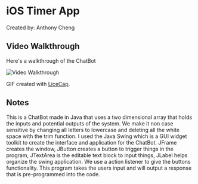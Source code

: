 # iOS Timer App

Created by: Anthony Cheng


## Video Walkthrough 

Here's a walkthrough of the ChatBot

<img src='https://i.imgur.com/KNFXPVI.gif' title='Video Walkthrough' width='' alt='Video Walkthrough' />


GIF created with [LiceCap](http://www.cockos.com/licecap/).

## Notes

This is a ChatBot made in Java that uses a two dimensional array that holds the inputs and potential outputs of the system. We make it non case sensitive by changing all letters to lowercase and deleting all the white space with the trim function. I used the Java Swing which is a GUI widget toolkit to create the interface and application for the ChatBot. JFrame creates the window, JButton creates a button to trigger things in the program, JTextArea is the editable text block to input things, JLabel helps organize the swing application. We use a action listener to give the buttons functionality. This program takes the users input and will output a response that is pre-programmed into the code.

   
